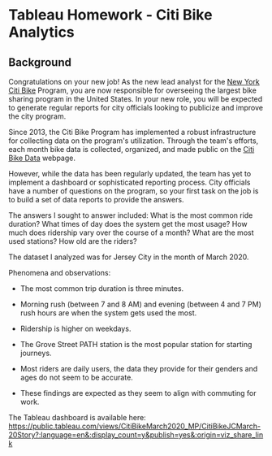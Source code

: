# Tableau Homework - Citi Bike Analytics

## Background

Congratulations on your new job! As the new lead analyst for the [New York Citi Bike](https://en.wikipedia.org/wiki/Citi_Bike) Program, you are now responsible for overseeing the largest bike sharing program in the United States. In your new role, you will be expected to generate regular reports for city officials looking to publicize and improve the city program.

Since 2013, the Citi Bike Program has implemented a robust infrastructure for collecting data on the program's utilization. Through the team's efforts, each month bike data is collected, organized, and made public on the [Citi Bike Data](https://www.citibikenyc.com/system-data) webpage.

However, while the data has been regularly updated, the team has yet to implement a dashboard or sophisticated reporting process. City officials have a number of questions on the program, so your first task on the job is to build a set of data reports to provide the answers.

The answers I sought to answer included:
What is the most common ride duration?
What times of day does the system get the most usage?
How much does ridership vary over the course of a month?
What are the most used stations?
How old are the riders?


The dataset I analyzed was for Jersey City in the month of March 2020. 

Phenomena and observations:

- The most common trip duration is three minutes. 
- Morning rush (between 7 and 8 AM) and evening (between 4 and 7 PM) rush hours are when the system gets used the most.
- Ridership is higher on weekdays.
- The Grove Street PATH station is the most popular station for starting journeys.
- Most riders are daily users, the data they provide for their genders and ages do not seem to be accurate. 

- These findings are expected as they seem to align with commuting for work.

The Tableau dashboard is available here: 
https://public.tableau.com/views/CitiBikeMarch2020_MP/CitiBikeJCMarch-20Story?:language=en&:display_count=y&publish=yes&:origin=viz_share_link 

